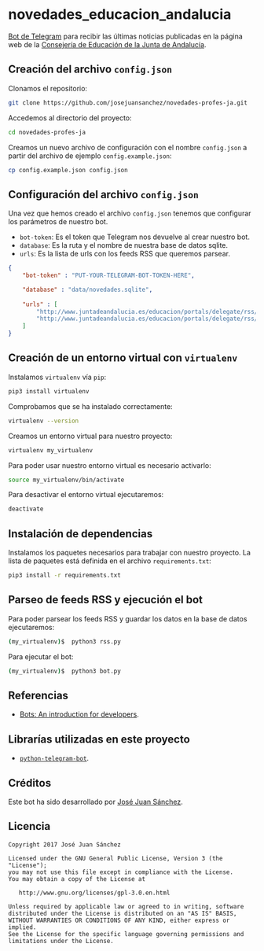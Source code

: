 # novedades_educacion_andalucia

[Bot de Telegram][1] para recibir las últimas noticias publicadas en la página web de la [Consejería de Educación de la Junta de Andalucía][2].

## Creación del archivo `config.json`

Clonamos el repositorio:

```bash
git clone https://github.com/josejuansanchez/novedades-profes-ja.git
```

Accedemos al directorio del proyecto:

```bash
cd novedades-profes-ja
```

Creamos un nuevo archivo de configuración con el nombre `config.json` a partir del  archivo de ejemplo `config.example.json`:

```bash
cp config.example.json config.json
```

## Configuración del archivo `config.json`

Una vez que hemos creado el archivo `config.json` tenemos que configurar los parámetros de nuestro bot.

* `bot-token`: Es el token que Telegram nos devuelve al crear nuestro bot.
* `database`: Es la ruta y el nombre de nuestra base de datos sqlite.
* `urls`: Es la lista de urls con los feeds RSS que queremos parsear.

```JSON
{
    "bot-token" : "PUT-YOUR-TELEGRAM-BOT-TOKEN-HERE",

    "database" : "data/novedades.sqlite",
    
    "urls" : [
        "http://www.juntadeandalucia.es/educacion/portals/delegate/rss/ced/portalconsejeria/profesorado/-/-/true/OR/_self/ishare_noticefrom/DESC/",
        "http://www.juntadeandalucia.es/educacion/portals/delegate/rss/ced/portalconsejeria/centro-1/-/-/true/OR/true/cm_modified/DESC/"
    ]
}
```

## Creación de un entorno virtual con `virtualenv`

Instalamos `virtualenv` vía `pip`:

```bash
pip3 install virtualenv
```

Comprobamos que se ha instalado correctamente:

```bash
virtualenv --version
```

Creamos un entorno virtual para nuestro proyecto:

```bash
virtualenv my_virtualenv
```

Para poder usar nuestro entorno virtual es necesario activarlo:

```bash
source my_virtualenv/bin/activate
```

Para desactivar el entorno virtual ejecutaremos:

```bash
deactivate
```

## Instalación de dependencias

Instalamos los paquetes necesarios para trabajar con nuestro proyecto. La lista de paquetes está definida en el archivo `requirements.txt`:

```bash
pip3 install -r requirements.txt
```

## Parseo de feeds RSS y ejecución el bot

Para poder parsear los feeds RSS y guardar los datos en la base de datos ejecutaremos:

```bash
(my_virtualenv)$  python3 rss.py
```

Para ejecutar el bot:

```bash
(my_virtualenv)$  python3 bot.py
```


## Referencias

* [Bots: An introduction for developers][1].

## Librarías utilizadas en este proyecto

* [`python-telegram-bot`][3].

## Créditos

Este bot ha sido desarrollado por [José Juan Sánchez][4].

## Licencia

```
Copyright 2017 José Juan Sánchez

Licensed under the GNU General Public License, Version 3 (the "License");
you may not use this file except in compliance with the License.
You may obtain a copy of the License at

   http://www.gnu.org/licenses/gpl-3.0.en.html

Unless required by applicable law or agreed to in writing, software
distributed under the License is distributed on an "AS IS" BASIS,
WITHOUT WARRANTIES OR CONDITIONS OF ANY KIND, either express or implied.
See the License for the specific language governing permissions and
limitations under the License.
```


[1]: https://core.telegram.org/bots
[2]: http://www.juntadeandalucia.es/educacion/portals/web/ced
[3]: https://github.com/python-telegram-bot/python-telegram-bot
[4]: http://josejuansanchez.org